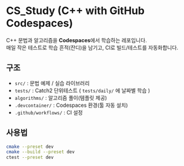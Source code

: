 # CS_Study (C++ with GitHub Codespaces)

C++ 문법과 알고리즘을 **Codespaces**에서 학습하는 레포입니다.  
매일 작은 테스트로 학습 흔적(잔디)을 남기고, CI로 빌드/테스트를 자동화합니다.

## 구조
- `src/` : 문법 예제 / 실습 라이브러리
- `tests/` : Catch2 단위테스트 ( `tests/daily/` 에 날짜별 학습 )
- `algorithms/` : 알고리즘 풀이(템플릿 제공)
- `.devcontainer/` : Codespaces 환경(툴 자동 설치)
- `.github/workflows/` : CI 설정

## 사용법
```bash
cmake --preset dev
cmake --build --preset dev
ctest --preset dev
